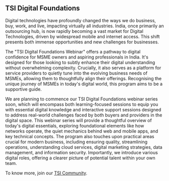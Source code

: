 ## TSI Digital Foundations

Digital technologies have profoundly changed the ways we do business, buy, work, and live, impacting virtually all industries. India, once primarily an outsourcing hub, is now rapidly becoming a vast market for Digital Technologies, driven by widespread mobile and internet access. This shift presents both immense opportunities and new challenges for businesses.

The "TSI Digital Foundations Webinar" offers a pathway to digital confidence for MSME owners and aspiring professionals in India. It's designed for those looking to subtly enhance their digital understanding without overwhelming complexity. Crucially, it also serves as a platform for service providers to quietly tune into the evolving business needs of MSMEs, allowing them to thoughtfully align their offerings. Recognising the unique journey of MSMEs in today's digital world, this program aims to be a supportive guide.

We are planning to commence our TSI Digital Foundations webinar series soon, which will encompass both learning-focused sessions to equip you with essential digital knowledge and interactive support sessions designed to address real-world challenges faced by both buyers and providers in the digital space. This webinar series will provide a thoughtful overview of today's digital essentials, exploring foundational elements like how networks operate, the quiet mechanics behind web and mobile apps, and key technical concepts. The program also touches upon practical areas crucial for modern business, including ensuring quality, streamlining operations, understanding cloud services, digital marketing strategies, data management, and information security. Importantly, we introduce various digital roles, offering a clearer picture of potential talent within your own team.

To know more, join our <a href="https://tsicoop.org">TSI Community</a>. 

